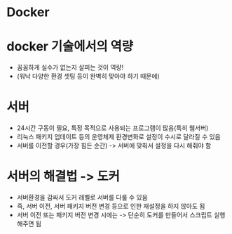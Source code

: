 # Docker
# docker 기술에서의 역량
- 꼼꼼하게 실수가 없는지 살피는 것이 역량!
- (워낙 다양한 환경 셋팅 등이 완벽히 맞아야 하기 때문에)

# 서버
- 24시간 구동이 필요, 특정 목적으로 사용되는 프로그램이 많음(특히 웹서버)
- 리눅스 패키지 업데이트 등의 운영체제 환경변화로 설정이 수시로 달라질 수 있음
- 서버를 이전할 경우(가장 힘든 순간) -> 서버에 맞춰서 설정을 다시 해줘야 함

# 서버의 해결법 -> 도커
- 서버환경을 감싸서 도커 레벨로 서버를 다룰 수 있음
- 즉, 서버 이전, 서버 패키지 버전 변경 등으로 인한 재설정을 하지 않아도 됨
- 서버 이전 또는 패키지 버전 변경 시에는 -> 단순히 도커를 만들어서 스크립트 실행해주면 됨

